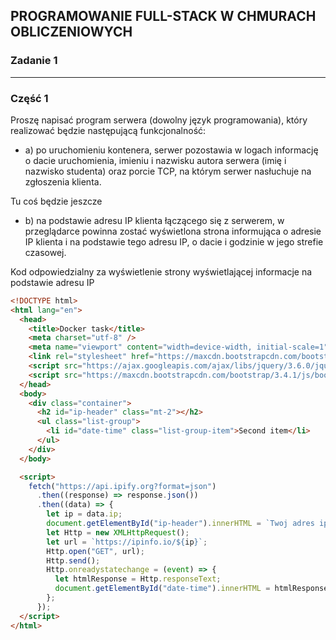 ## PROGRAMOWANIE FULL-STACK W CHMURACH OBLICZENIOWYCH

### Zadanie 1

---

### Część 1

Proszę napisać program serwera (dowolny język programowania), który realizować będzie następującą funkcjonalność:

- a) po uruchomieniu kontenera, serwer pozostawia w logach informację o dacie
  uruchomienia, imieniu i nazwisku autora serwera (imię i nazwisko studenta) oraz porcie TCP, na którym serwer nasłuchuje na zgłoszenia klienta.

Tu coś będzie jeszcze

- b) na podstawie adresu IP klienta łączącego się z serwerem, w przeglądarce powinna zostać wyświetlona strona informująca o adresie IP klienta i na podstawie tego adresu IP, o dacie i godzinie w jego strefie czasowej.

Kod odpowiedzialny za wyświetlenie strony wyświetlającej informacje na podstawie adresu IP

```html
<!DOCTYPE html>
<html lang="en">
  <head>
    <title>Docker task</title>
    <meta charset="utf-8" />
    <meta name="viewport" content="width=device-width, initial-scale=1" />
    <link rel="stylesheet" href="https://maxcdn.bootstrapcdn.com/bootstrap/3.4.1/css/bootstrap.min.css" />
    <script src="https://ajax.googleapis.com/ajax/libs/jquery/3.6.0/jquery.min.js"></script>
    <script src="https://maxcdn.bootstrapcdn.com/bootstrap/3.4.1/js/bootstrap.min.js"></script>
  </head>
  <body>
    <div class="container">
      <h2 id="ip-header" class="mt-2"></h2>
      <ul class="list-group">
        <li id="date-time" class="list-group-item">Second item</li>
      </ul>
    </div>
  </body>

  <script>
    fetch("https://api.ipify.org?format=json")
      .then((response) => response.json())
      .then((data) => {
        let ip = data.ip;
        document.getElementById("ip-header").innerHTML = `Twoj adres ip: ${ip}`;
        let Http = new XMLHttpRequest();
        let url = `https://ipinfo.io/${ip}`;
        Http.open("GET", url);
        Http.send();
        Http.onreadystatechange = (event) => {
          let htmlResponse = Http.responseText;
          document.getElementById("date-time").innerHTML = htmlResponse;
        };
      });
  </script>
</html>
```
